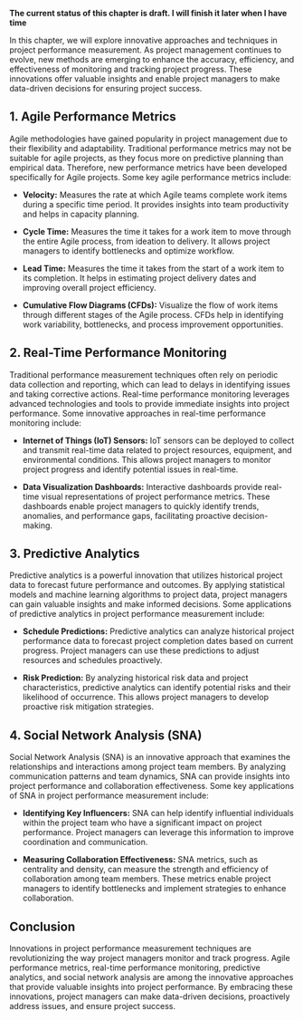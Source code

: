 **The current status of this chapter is draft. I will finish it later when I have time**

In this chapter, we will explore innovative approaches and techniques in project performance measurement. As project management continues to evolve, new methods are emerging to enhance the accuracy, efficiency, and effectiveness of monitoring and tracking project progress. These innovations offer valuable insights and enable project managers to make data-driven decisions for ensuring project success.

**1. Agile Performance Metrics**
--------------------------------

Agile methodologies have gained popularity in project management due to their flexibility and adaptability. Traditional performance metrics may not be suitable for agile projects, as they focus more on predictive planning than empirical data. Therefore, new performance metrics have been developed specifically for Agile projects. Some key agile performance metrics include:

* **Velocity:** Measures the rate at which Agile teams complete work items during a specific time period. It provides insights into team productivity and helps in capacity planning.

* **Cycle Time:** Measures the time it takes for a work item to move through the entire Agile process, from ideation to delivery. It allows project managers to identify bottlenecks and optimize workflow.

* **Lead Time:** Measures the time it takes from the start of a work item to its completion. It helps in estimating project delivery dates and improving overall project efficiency.

* **Cumulative Flow Diagrams (CFDs):** Visualize the flow of work items through different stages of the Agile process. CFDs help in identifying work variability, bottlenecks, and process improvement opportunities.

**2. Real-Time Performance Monitoring**
---------------------------------------

Traditional performance measurement techniques often rely on periodic data collection and reporting, which can lead to delays in identifying issues and taking corrective actions. Real-time performance monitoring leverages advanced technologies and tools to provide immediate insights into project performance. Some innovative approaches in real-time performance monitoring include:

* **Internet of Things (IoT) Sensors:** IoT sensors can be deployed to collect and transmit real-time data related to project resources, equipment, and environmental conditions. This allows project managers to monitor project progress and identify potential issues in real-time.

* **Data Visualization Dashboards:** Interactive dashboards provide real-time visual representations of project performance metrics. These dashboards enable project managers to quickly identify trends, anomalies, and performance gaps, facilitating proactive decision-making.

**3. Predictive Analytics**
---------------------------

Predictive analytics is a powerful innovation that utilizes historical project data to forecast future performance and outcomes. By applying statistical models and machine learning algorithms to project data, project managers can gain valuable insights and make informed decisions. Some applications of predictive analytics in project performance measurement include:

* **Schedule Predictions:** Predictive analytics can analyze historical project performance data to forecast project completion dates based on current progress. Project managers can use these predictions to adjust resources and schedules proactively.

* **Risk Prediction:** By analyzing historical risk data and project characteristics, predictive analytics can identify potential risks and their likelihood of occurrence. This allows project managers to develop proactive risk mitigation strategies.

**4. Social Network Analysis (SNA)**
------------------------------------

Social Network Analysis (SNA) is an innovative approach that examines the relationships and interactions among project team members. By analyzing communication patterns and team dynamics, SNA can provide insights into project performance and collaboration effectiveness. Some key applications of SNA in project performance measurement include:

* **Identifying Key Influencers:** SNA can help identify influential individuals within the project team who have a significant impact on project performance. Project managers can leverage this information to improve coordination and communication.

* **Measuring Collaboration Effectiveness:** SNA metrics, such as centrality and density, can measure the strength and efficiency of collaboration among team members. These metrics enable project managers to identify bottlenecks and implement strategies to enhance collaboration.

**Conclusion**
--------------

Innovations in project performance measurement techniques are revolutionizing the way project managers monitor and track progress. Agile performance metrics, real-time performance monitoring, predictive analytics, and social network analysis are among the innovative approaches that provide valuable insights into project performance. By embracing these innovations, project managers can make data-driven decisions, proactively address issues, and ensure project success.
